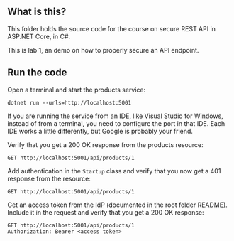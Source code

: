What is this?
-------------

This folder holds the source code for the course on secure REST
API in ASP.NET Core, in C#.

This is lab 1, an demo on how to properly secure an API endpoint.

## Run the code

Open a terminal and start the products service:

```shell
dotnet run --urls=http://localhost:5001
```

If you are running the service from an IDE, like Visual Studio for
Windows, instead of from a terminal, you need to configure the port in
that IDE.  Each IDE works a little differently, but Google is probably
your friend.

Verify that you get a 200 OK response from the products resource:

```
GET http://localhost:5001/api/products/1
```

Add authentication in the `Startup` class and verify that you now get
a 401 response from the resource:

```
GET http://localhost:5001/api/products/1
```

Get an access token from the IdP (documented in the root folder
README).  Include it in the request and verify that you get a 200 OK
response:

```
GET http://localhost:5001/api/products/1
Authorization: Bearer <access token>
```

